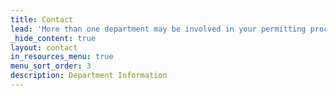 ```yaml
---
title: Contact
lead: 'More than one department may be involved in your permitting process. For more detailed information, please visit each department’s page.'
_hide_content: true
layout: contact
in_resources_menu: true
menu_sort_order: 3
description: Department Information
---
```

